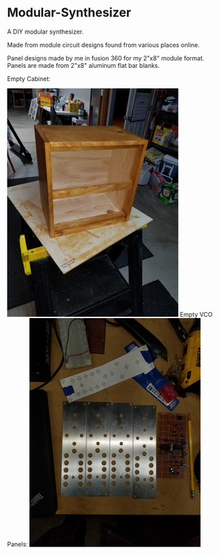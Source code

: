 # Modular-Synthesizer

A DIY modular synthesizer.

Made from module circuit designs found from various places online.

Panel designs made by me in fusion 360 for my 2"x8" module format.
Panels are made from 2"x8" aluminum flat bar blanks.

Empty Cabinet:


<img src="Cabinet/cabinet-front.jpg" width="400">
Empty VCO Panels:

<img src="VCO/empty-VCOpanels.jpg" width="400">


